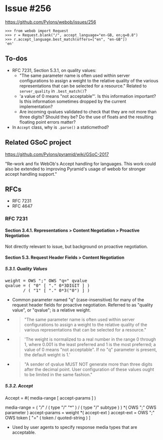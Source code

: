 # Issue #256

https://github.com/Pylons/webob/issues/256


    >>> from webob import Request
    >>> r = Request.blank("/", accept_language="en-GB, en;q=0.8")
    >>> r.accept_language.best_match(offers=["en", "en-GB"])
    'en'


## To-dos

* RFC 7231, Section 5.3.1, on quality values:
	* "The same parameter name is often used within server configurations
	  to assign a weight to the relative quality of the various
	  representations that can be selected for a resource." Related to
	  `server_quality` in `.best_match()`?
	* 'a value of 0 means "not acceptable"'. Is this information important?
	  Is this information sometimes dropped by the current implementation?
	* Are incoming qvalues validated to check that they are not more than
	  three digits? Should they be? Do the use of floats and the resulting
	  floating point errors matter?
* In `Accept` class, why is `.parse()` a staticmethod?


## Related GSoC project

https://github.com/Pylons/pyramid/wiki/GSoC-2017

"Re-work and fix WebOb's Accept handling for languages. This work could also be
extended to improving Pyramid's usage of webob for stronger accept handling
support."


## RFCs

* RFC 7231
* RFC 4647


### RFC 7231

#### Section 3.4.1.  Representations > Content Negotiation > Proactive Negotiation

Not directly relevant to issue, but background on proactive negotiation.


#### Section 5.3.  Request Header Fields > Content Negotiation

##### 5.3.1.  Quality Values


<pre>
weight = OWS ";" OWS "q=" qvalue
qvalue = ( "0" [ "." 0*3DIGIT ] )
       / ( "1" [ "." 0*3("0") ] )
</pre>


* Common parameter named "q" (case-insensitive) for many of the request header
  fields for proactive negotiation. Referred to as "quality value", or
  "qvalue"; is a relative weight.
* > "The same parameter name is often used within server configurations to
  assign a weight to the relative quality of the various representations that
  can be selected for a resource."
* > 'The weight is normalized to a real number in the range 0 through 1, where 0.001 is the least preferred and 1 is the most preferred; a value of 0 means "not acceptable". If no "q" parameter is present, the default weight is 1.'
* > "A sender of qvalue MUST NOT generate more than three digits after the
  decimal point. User configuration of these values ought to be limited in the
  same fashion."


##### 5.3.2.  Accept

  Accept = #( media-range [ accept-params ] )

  media-range    = ( "*/*"
                   / ( type "/" "*" )
                   / ( type "/" subtype )
                   ) *( OWS ";" OWS parameter )
  accept-params  = weight *( accept-ext )
  accept-ext = OWS ";" OWS token [ "=" ( token / quoted-string ) ]

* Used by user agents to specify response media types that are acceptable.

